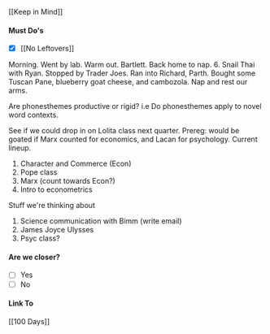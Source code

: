[[Keep in Mind]]
#### Must Do's
- [x] [[No Leftovers]]

Morning. Went by lab. Warm out. Bartlett. Back home to nap. 6. Snail Thai with Ryan. Stopped by Trader Joes. Ran into Richard, Parth. Bought some Tuscan Pane, blueberry goat cheese, and cambozola. Nap and rest our arms.

Are phonesthemes productive or rigid? i.e Do phonesthemes apply to novel word contexts.

See if we could drop in on Lolita class next quarter.
Prereg: would be goated if Marx counted for economics, and Lacan for psychology.
Current lineup. 
1. Character and Commerce (Econ)
2. Pope class
3. Marx (count towards Econ?)
4. Intro to econometrics

Stuff we're thinking about
1. Science communication with Bimm (write email)
2. James Joyce Ulysses
3. Psyc class?
#### Are we closer?
- [ ] Yes
- [ ] No
#### Link To
[[100 Days]]